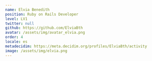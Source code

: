 ```yaml
---
name: Elvia Benedith
position: Ruby on Rails Developer
level: LV1
twitter: null
github: https://github.com/ElviaBth
avatar: /assets/img/avatar_elvia.png
order: 4
locale: es
metadecidim: https://meta.decidim.org/profiles/ElviaBth/activity
image: /assets/img/elvia.png
---
```


